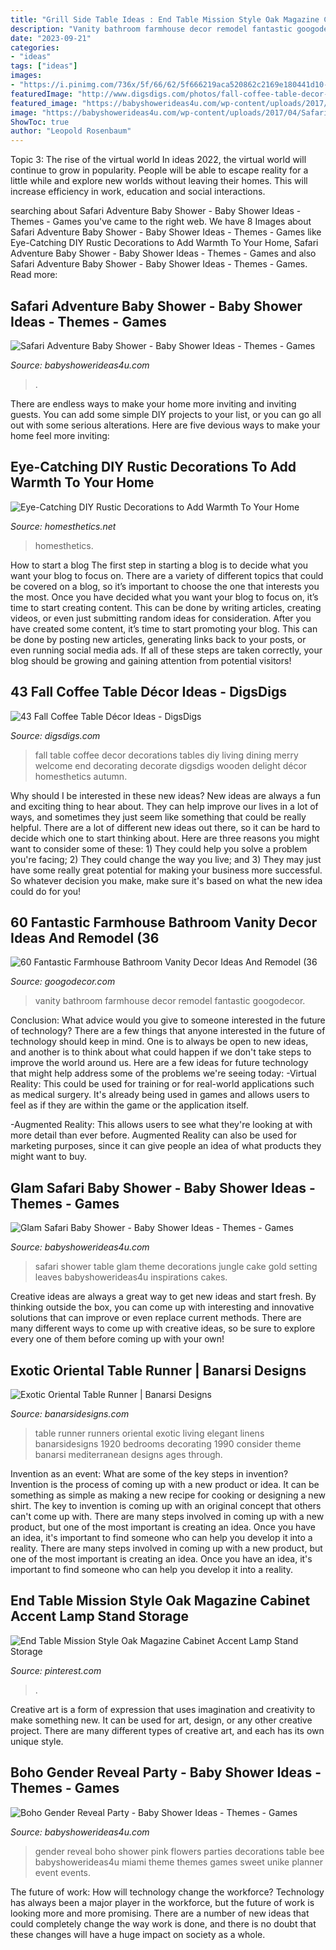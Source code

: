 ```yaml
---
title: "Grill Side Table Ideas : End Table Mission Style Oak Magazine Cabinet Accent Lamp Stand Storage"
description: "Vanity bathroom farmhouse decor remodel fantastic googodecor"
date: "2023-09-21"
categories:
- "ideas"
tags: ["ideas"]
images:
- "https://i.pinimg.com/736x/5f/66/62/5f666219aca520862c2169e180441d10--wood-end-tables-garden-furniture.jpg"
featuredImage: "http://www.digsdigs.com/photos/fall-coffee-table-decor-ideas-22.jpg"
featured_image: "https://babyshowerideas4u.com/wp-content/uploads/2017/04/Safari-Adventure-Baby-Shower-VIP-Lounge.jpg"
image: "https://babyshowerideas4u.com/wp-content/uploads/2017/04/Safari-Adventure-Baby-Shower-VIP-Lounge.jpg"
ShowToc: true
author: "Leopold Rosenbaum"
---
```



Topic 3: The rise of the virtual world
In ideas 2022, the virtual world will continue to grow in popularity. People will be able to escape reality for a little while and explore new worlds without leaving their homes. This will increase efficiency in work, education and social interactions.

	

		
searching about Safari Adventure Baby Shower - Baby Shower Ideas - Themes - Games you've came to the right web. We have 8 Images about Safari Adventure Baby Shower - Baby Shower Ideas - Themes - Games like Eye-Catching DIY Rustic Decorations to Add Warmth To Your Home, Safari Adventure Baby Shower - Baby Shower Ideas - Themes - Games and also Safari Adventure Baby Shower - Baby Shower Ideas - Themes - Games. Read more:
		
    
## Safari Adventure Baby Shower - Baby Shower Ideas - Themes - Games

<img loading=lazy src="https://babyshowerideas4u.com/wp-content/uploads/2017/04/Safari-Adventure-Baby-Shower-VIP-Lounge.jpg" onerror="this.onerror=null;this.src='https://tse1.mm.bing.net/th?id=OIP.xGJ11jM0_M0xfmFu3ryXdgHaJQ&amp;pid=15.1';" alt="Safari Adventure Baby Shower - Baby Shower Ideas - Themes - Games">

_Source: babyshowerideas4u.com_

>. 

	

There are endless ways to make your home more inviting and inviting guests. You can add some simple DIY projects to your list, or you can go all out with some serious alterations. Here are five devious ways to make your home feel more inviting: 

    
## Eye-Catching DIY Rustic Decorations To Add Warmth To Your Home

<img loading=lazy src="http://cdn.homesthetics.net/wp-content/uploads/2017/10/65dc08d06845b61a4520ac8fc2a8d39b-rustic-home-decor-rustic-homes.jpg" onerror="this.onerror=null;this.src='https://tse4.mm.bing.net/th?id=OIP.RHO1QG2pvMSs18AcOcc76gHaKX&amp;pid=15.1';" alt="Eye-Catching DIY Rustic Decorations to Add Warmth To Your Home">

_Source: homesthetics.net_

>homesthetics. 

	

How to start a blog
The first step in starting a blog is to decide what you want your blog to focus on. There are a variety of different topics that could be covered on a blog, so it’s important to choose the one that interests you the most. Once you have decided what you want your blog to focus on, it’s time to start creating content. This can be done by writing articles, creating videos, or even just submitting random ideas for consideration. After you have created some content, it’s time to start promoting your blog. This can be done by posting new articles, generating links back to your posts, or even running social media ads. If all of these steps are taken correctly, your blog should be growing and gaining attention from potential visitors!

    
## 43 Fall Coffee Table Décor Ideas - DigsDigs

<img loading=lazy src="http://www.digsdigs.com/photos/fall-coffee-table-decor-ideas-22.jpg" onerror="this.onerror=null;this.src='https://tse4.mm.bing.net/th?id=OIP.wHo2zaSx7loF13Lp9Z1zTwHaJ4&amp;pid=15.1';" alt="43 Fall Coffee Table Décor Ideas - DigsDigs">

_Source: digsdigs.com_

>fall table coffee decor decorations tables diy living dining merry welcome end decorating decorate digsdigs wooden delight décor homesthetics autumn. 

	

Why should I be interested in these new ideas?
New ideas are always a fun and exciting thing to hear about. They can help improve our lives in a lot of ways, and sometimes they just seem like something that could be really helpful. There are a lot of different new ideas out there, so it can be hard to decide which one to start thinking about. Here are three reasons you might want to consider some of these: 1) They could help you solve a problem you're facing; 2) They could change the way you live; and 3) They may just have some really great potential for making your business more successful. So whatever decision you make, make sure it's based on what the new idea could do for you!

    
## 60 Fantastic Farmhouse Bathroom Vanity Decor Ideas And Remodel (36

<img loading=lazy src="https://i0.wp.com/googodecor.com/wp-content/uploads/2018/12/60-Fantastic-Farmhouse-Bathroom-Vanity-Decor-Ideas-And-Remodel-36.jpg?fit=1200%2C1800&amp;ssl=1" onerror="this.onerror=null;this.src='https://tse3.mm.bing.net/th?id=OIP.q65jw0X8g0BsLja1F09pDwHaLH&amp;pid=15.1';" alt="60 Fantastic Farmhouse Bathroom Vanity Decor Ideas And Remodel (36">

_Source: googodecor.com_

>vanity bathroom farmhouse decor remodel fantastic googodecor. 

	

Conclusion: What advice would you give to someone interested in the future of technology?
There are a few things that anyone interested in the future of technology should keep in mind. One is to always be open to new ideas, and another is to think about what could happen if we don't take steps to improve the world around us. Here are a few ideas for future technology that might help address some of the problems we're seeing today: 
-Virtual Reality: This could be used for training or for real-world applications such as medical surgery. It's already being used in games and allows users to feel as if they are within the game or the application itself. 

-Augmented Reality: This allows users to see what they're looking at with more detail than ever before. Augmented Reality can also be used for marketing purposes, since it can give people an idea of what products they might want to buy.

    
## Glam Safari Baby Shower - Baby Shower Ideas - Themes - Games

<img loading=lazy src="https://babyshowerideas4u.com/wp-content/uploads/2019/02/safari-leaves-table-setting-600x800.jpg" onerror="this.onerror=null;this.src='https://tse3.mm.bing.net/th?id=OIP.VRWQZyn0wAdpwCVBkBVBDAHaJ4&amp;pid=15.1';" alt="Glam Safari Baby Shower - Baby Shower Ideas - Themes - Games">

_Source: babyshowerideas4u.com_

>safari shower table glam theme decorations jungle cake gold setting leaves babyshowerideas4u inspirations cakes. 

	

Creative ideas are always a great way to get new ideas and start fresh. By thinking outside the box, you can come up with interesting and innovative solutions that can improve or even replace current methods. There are many different ways to come up with creative ideas, so be sure to explore every one of them before coming up with your own!

    
## Exotic Oriental Table Runner | Banarsi Designs

<img loading=lazy src="https://www.banarsidesigns.com/media/catalog/product/cache/1/image/850x/040ec09b1e35df139433887a97daa66f/8/1/81tpludd5il._sl1500__1.jpg" onerror="this.onerror=null;this.src='https://tse2.mm.bing.net/th?id=OIP.ebjvMf3_osNTXkMzwJkiVQHaLH&amp;pid=15.1';" alt="Exotic Oriental Table Runner | Banarsi Designs">

_Source: banarsidesigns.com_

>table runner runners oriental exotic living elegant linens banarsidesigns 1920 bedrooms decorating 1990 consider theme banarsi mediterranean designs ages through. 

	

Invention as an event: What are some of the key steps in invention?
Invention is the process of coming up with a new product or idea. It can be something as simple as making a new recipe for cooking or designing a new shirt. The key to invention is coming up with an original concept that others can't come up with. There are many steps involved in coming up with a new product, but one of the most important is creating an idea. Once you have an idea, it's important to find someone who can help you develop it into a reality. There are many steps involved in coming up with a new product, but one of the most important is creating an idea. Once you have an idea, it's important to find someone who can help you develop it into a reality.

    
## End Table Mission Style Oak Magazine Cabinet Accent Lamp Stand Storage

<img loading=lazy src="https://i.pinimg.com/736x/5f/66/62/5f666219aca520862c2169e180441d10--wood-end-tables-garden-furniture.jpg" onerror="this.onerror=null;this.src='https://tse3.mm.bing.net/th?id=OIP.A0PjaSRcrP3yXPHBLb4MpACqEs&amp;pid=15.1';" alt="End Table Mission Style Oak Magazine Cabinet Accent Lamp Stand Storage">

_Source: pinterest.com_

>. 

	

Creative art is a form of expression that uses imagination and creativity to make something new. It can be used for art, design, or any other creative project. There are many different types of creative art, and each has its own unique style.

    
## Boho Gender Reveal Party - Baby Shower Ideas - Themes - Games

<img loading=lazy src="http://www.babyshowerideas4u.com/wp-content/uploads/2018/03/boho-gender-reveal-party-blue-pink-flowers.jpg" onerror="this.onerror=null;this.src='https://tse3.mm.bing.net/th?id=OIP.WX2A9tq1DJanurw0SCo0-wHaJ4&amp;pid=15.1';" alt="Boho Gender Reveal Party - Baby Shower Ideas - Themes - Games">

_Source: babyshowerideas4u.com_

>gender reveal boho shower pink flowers parties decorations table bee babyshowerideas4u miami theme themes games sweet unike planner event events. 

	

The future of work: How will technology change the workforce?
Technology has always been a major player in the workforce, but the future of work is looking more and more promising. There are a number of new ideas that could completely change the way work is done, and there is no doubt that these changes will have a huge impact on society as a whole.

